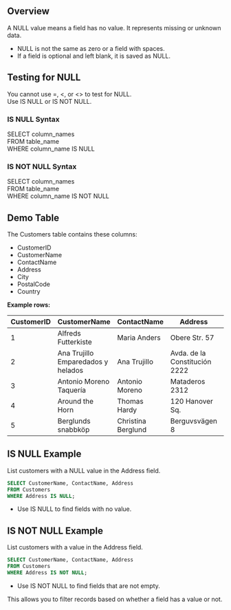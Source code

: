 ## Overview

A NULL value means a field has no value. It represents missing or unknown data.

- NULL is not the same as zero or a field with spaces.
- If a field is optional and left blank, it is saved as NULL.

## Testing for NULL

You cannot use =, <, or <> to test for NULL.  
Use IS NULL or IS NOT NULL.

### IS NULL Syntax

SELECT column_names  
FROM table_name  
WHERE column_name IS NULL

### IS NOT NULL Syntax

SELECT column_names  
FROM table_name  
WHERE column_name IS NOT NULL

## Demo Table

The Customers table contains these columns:

- CustomerID
- CustomerName
- ContactName
- Address
- City
- PostalCode
- Country

**Example rows:**

| CustomerID | CustomerName         | ContactName      | Address           | City      | PostalCode | Country  |
|------------|---------------------|------------------|-------------------|-----------|------------|----------|
| 1          | Alfreds Futterkiste | Maria Anders     | Obere Str. 57     | Berlin    | 12209      | Germany  |
| 2          | Ana Trujillo Emparedados y helados | Ana Trujillo | Avda. de la Constitución 2222 | México D.F. | 05021 | Mexico   |
| 3          | Antonio Moreno Taquería | Antonio Moreno | Mataderos 2312   | México D.F. | 05023    | Mexico   |
| 4          | Around the Horn     | Thomas Hardy     | 120 Hanover Sq.   | London    | WA1 1DP    | UK       |
| 5          | Berglunds snabbköp  | Christina Berglund | Berguvsvägen 8 | Luleå     | S-958 22   | Sweden   |

## IS NULL Example

List customers with a NULL value in the Address field.

```sql
SELECT CustomerName, ContactName, Address
FROM Customers
WHERE Address IS NULL;
```

- Use IS NULL to find fields with no value.

## IS NOT NULL Example

List customers with a value in the Address field.

```sql
SELECT CustomerName, ContactName, Address
FROM Customers
WHERE Address IS NOT NULL;
```

- Use IS NOT NULL to find fields that are not empty.

This allows you to filter records based on whether a field has a value or not.